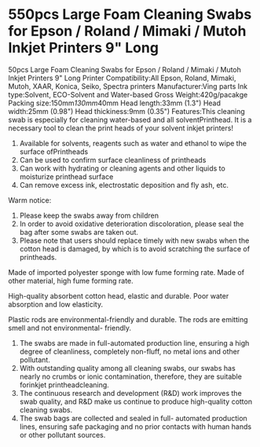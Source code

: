 # 550pcs Large Foam Cleaning Swabs for Epson / Roland / Mimaki / Mutoh Inkjet Printers 9" Long


50pcs Large Foam Cleaning Swabs for Epson / Roland / Mimaki / Mutoh Inkjet Printers 9" Long
Printer Compatibility:All Epson, Roland, Mimaki, Mutoh, XAAR, Konica, Seiko, Spectra printers
Manufacturer:Ving parts
Ink type:Solvent, ECO-Solvent and Water-based
Gross Weight:420g/pacakge
Packing size:150mm*130mm*40mm
Head length:33mm (1.3")
Head width:25mm (0.98")
Head thickiness:9mm (0.35")
Features:This cleaning swab is especially for cleaning water-based and all solventPrinthead. It is a necessary tool to clean the print heads of your solvent inkjet printers!
1. Available for solvents, reagents such as water and ethanol to wipe the surface ofPrintheads
2. Can be used to confirm surface cleanliness of printheads
3. Can work with hydrating or cleaning agents and other liquids to moisturize printhead surface
4. Can remove excess ink, electrostatic deposition and fly ash, etc.


Warm notice:
1. Please keep the swabs away from children
2. In order to avoid oxidative deterioration discoloration, please seal the bag after some swabs are taken out.
3. Please note that users should replace timely with new swabs when the cotton head is damaged, by which is to avoid scratching the surface of printheads.


Made of imported polyester sponge with low fume forming rate.	Made of other material, high fume forming rate.


High-quality absorbent cotton head, elastic and durable.	Poor water absorption and low elasticity.



Plastic rods are environmental-friendly and durable.	The rods are emitting smell and not environmental- friendly.



1. The swabs are made in full-automated production line, ensuring a high degree of cleanliness, completely non-fluff, no metal ions and other pollutant.
2. With outstanding quality among all cleaning swabs, our swabs has nearly no crumbs or ionic contamination, therefore, they are suitable forinkjet printheadcleaning.
3. The continuous research and development (R&D) work improves the swab quality, and R&D make us continue to produce high-quality cotton cleaning swabs.
4. The swab bags are collected and sealed in full- automated production lines, ensuring safe packaging and no prior contacts with human hands or other pollutant sources.


